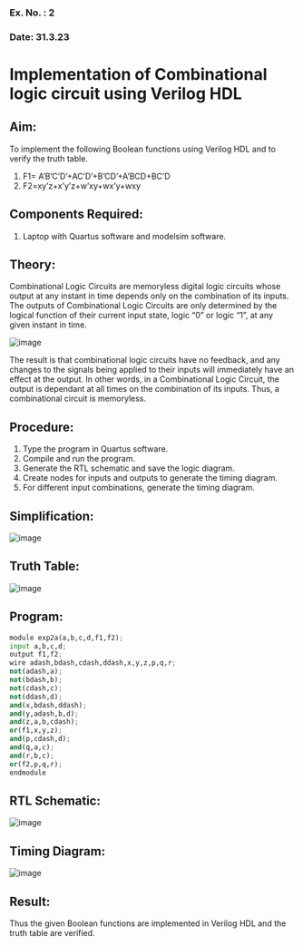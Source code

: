 ### Ex. No. : 2 
### Date: 31.3.23 
# Implementation of Combinational logic circuit using Verilog HDL
## Aim:
To implement the following Boolean functions using Verilog HDL and to verify the truth table.
1. F1= A’B’C’D’+AC’D’+B’CD’+A’BCD+BC’D
2. F2=xy’z+x’y’z+w’xy+wx’y+wxy

## Components Required:
1.	Laptop with Quartus software and modelsim software.

## Theory:
Combinational Logic Circuits are memoryless digital logic circuits whose output at any instant in time depends only on the combination of its inputs.
The outputs of Combinational Logic Circuits are only determined by the logical function of their current input state, logic “0” or logic “1”, at any given instant in time.

![image](https://github.com/rvinifa/ex.2/assets/133735746/949815d3-0912-49c7-81c0-eea1c148d48e)

The result is that combinational logic circuits have no feedback, and any changes to the signals being applied to their inputs will immediately have an effect at the output. In other words, in a Combinational Logic Circuit, the output is dependant at all times on the combination of its inputs. Thus, a combinational circuit is memoryless.

## Procedure:
1.	Type the program in Quartus software.
2.	Compile and run the program.
3.	Generate the RTL schematic and save the logic diagram.
4.	Create nodes for inputs and outputs to generate the timing diagram.
5.	For different input combinations, generate the timing diagram.

## Simplification: 
![image](https://github.com/kanishka2305/ex.2/assets/113497357/00ab9d25-3dc5-47ee-b011-46229972c36c)


## Truth Table:
![image](https://github.com/kanishka2305/ex.2/assets/113497357/c8eb66ca-1dfc-4925-b0a1-9cc6f0a784b6)



## Program:
```py
module exp2a(a,b,c,d,f1,f2);
input a,b,c,d;
output f1,f2;
wire adash,bdash,cdash,ddash,x,y,z,p,q,r;
not(adash,a);
not(bdash,b);
not(cdash,c);
not(ddash,d);
and(x,bdash,ddash);
and(y,adash,b,d);
and(z,a,b,cdash);
or(f1,x,y,z);
and(p,cdash,d);
and(q,a,c);
and(r,b,c);
or(f2,p,q,r);
endmodule
```


## RTL Schematic:
![image](https://github.com/kanishka2305/ex.2/assets/113497357/8b64ec45-4764-4e64-a7fd-62e42f633ec2)




## Timing Diagram:
![image](https://github.com/kanishka2305/ex.2/assets/113497357/43ab0a2d-7350-45cb-b52f-dbc8acda095f)





## Result:

Thus the given Boolean functions are implemented in Verilog HDL and the truth table are verified.



